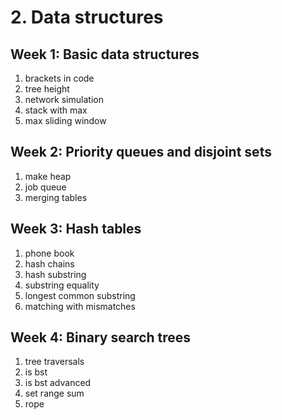 # 2. Data structures

## Week 1: Basic data structures

1. brackets in code
2. tree height
3. network simulation
4. stack with max
5. max sliding window

## Week 2: Priority queues and disjoint sets

1. make heap
2. job queue
3. merging tables

## Week 3: Hash tables

1. phone book
2. hash chains
3. hash substring
4. substring equality
5. longest common substring
6. matching with mismatches

## Week 4: Binary search trees

1. tree traversals
2. is bst
3. is bst advanced
4. set range sum
5. rope
